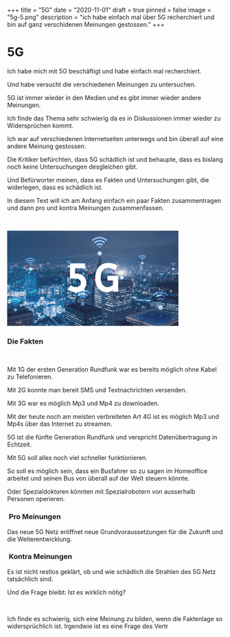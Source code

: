 +++
title = "5G"
date = "2020-11-01"
draft = true
pinned = false
image = "5g-5.png"
description = "ich habe einfach mal über 5G recherchiert und bin auf ganz verschidenen Meinungen gestossen."
+++
# 5G

Ich habe mich mit 5G beschäftigt und habe einfach mal recherchiert.

Und habe versucht die verschiedenen Meinungen zu untersuchen.

5G ist immer wieder in den Medien und es gibt immer wieder andere Meinungen. 

Ich finde das Thema sehr schwierig da es in Diskussionen immer wieder zu Widersprüchen kommt.

Ich war auf verschiedenen Internetseiten unterwegs und bin überall auf eine andere Meinung gestossen. 

Die Kritiker befürchten, dass 5G schädlich ist und behaupte, dass es bislang noch keine Untersuchungen desgleichen gibt.

Und Befürworter meinen, dass es Fakten und Untersuchungen gibt, die widerlegen, dass es schädlich ist. 

In diesem Text will ich am Anfang einfach ein paar Fakten zusammentragen und dann pro und kontra Meinungen zusammenfassen.

 

![](5g-5.png)

### Die Fakten

 

Mit 1G der ersten Generation Rundfunk war es bereits möglich ohne Kabel zu Telefonieren.

Mit 2G konnte man bereit SMS und Textnachrichten versenden.

Mit 3G war es möglich Mp3 und Mp4 zu downloaden.

Mit der heute noch am meisten verbreiteten Art 4G ist es möglich Mp3 und Mp4s über das Internet zu streamen.

5G ist die fünfte Generation Rundfunk und verspricht Datenübertragung in Echtzeit.

Mit 5G soll alles noch viel schneller funktionieren.

So soll es möglich sein, dass ein Busfahrer so zu sagen im Homeoffice arbeitet und seinen Bus von überall auf der Welt steuern könnte.

Oder Spezialdoktoren könnten mit Spezialrobotern von ausserhalb Personen operieren.

###  Pro Meinungen

Das neue 5G Netz eröffnet neue Grundvoraussetzungen für die Zukunft und die Weiterentwicklung.

###  Kontra Meinungen

Es ist nicht restlos geklärt, ob und wie schädlich die Strahlen des 5G Netz tatsächlich sind.

Und die Frage bleibt: Ist es wirklich nötig?

 

Ich finde es schwierig, sich eine Meinung zu bilden, wenn die Faktenlage so widersprüchlich ist. Irgendwie ist es eine Frage des Vertr